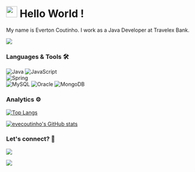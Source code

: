 
<h1><img src="https://emojis.slackmojis.com/emojis/images/1531849430/4246/blob-sunglasses.gif?1531849430" width="30"/> Hello World ! </h1>



My name is Everton Coutinho. I work as a Java Developer at Travelex Bank.

![](http://estruyf-github.azurewebsites.net/api/VisitorHit?user=evecoutinho&repo=evecoutinho&countColorcountColor)

### Languages & Tools 🛠  
![Java](https://img.shields.io/badge/-Java-05122A?style=flat&color=green)&nbsp;![JavaScript](https://img.shields.io/badge/-JavaScript-05122A?style=flat&color=green)&nbsp;  
![Spring](https://img.shields.io/badge/-Spring-05122A?style=flat&color=orange)&nbsp;  
![MySQL](https://img.shields.io/badge/-MySQL-05122A?style=flat&color=yellow)&nbsp;![Oracle](https://img.shields.io/badge/-Oracle-05122A?style=flat&color=yellow)&nbsp;![MongoDB](https://img.shields.io/badge/-MongoDB-05122A?style=flat&color=yellow)&nbsp;  


### Analytics ⚙️

[![Top Langs](https://github-readme-stats.vercel.app/api/top-langs/?username=evecoutinho&layout=compact&count_private=true&theme=tokyonight)](https://github.com/evecoutinho)

[![evecoutinho's GitHub stats](https://github-readme-stats.vercel.app/api?username=evecoutinho&count_private=true&show_icons=true&theme=tokyonight)](https://github.com/evecoutinho)

### Let's connect? 🤝

<p align="left">

<a href="https://www.linkedin.com/in/everton-c-979bb4b1/"><img src="https://img.shields.io/badge/-LinkedIn-0077B5?style=flat&logo=Linkedin&logoColor=white"/></a>

<a href="https://www.instagram.com/evercoutinho/"><img src="https://img.shields.io/badge/-Instagram-E4405F?style=flat&logo=instagram&logoColor=white"/></a>

</p>
